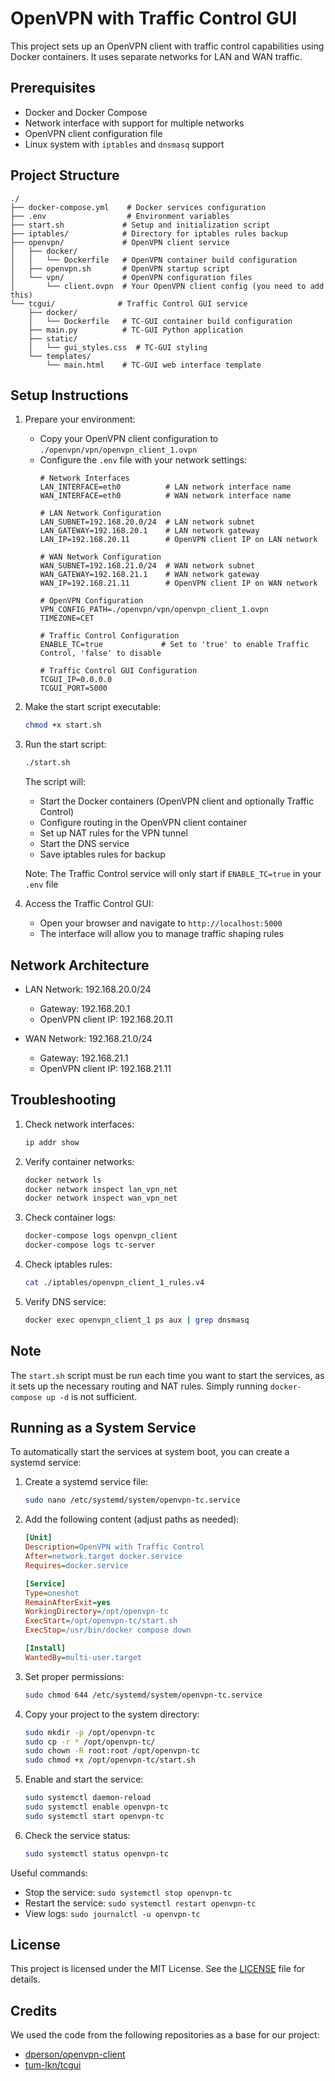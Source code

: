 # OpenVPN with Traffic Control GUI

This project sets up an OpenVPN client with traffic control capabilities using Docker containers. It uses separate networks for LAN and WAN traffic.

## Prerequisites

- Docker and Docker Compose
- Network interface with support for multiple networks
- OpenVPN client configuration file
- Linux system with `iptables` and `dnsmasq` support

## Project Structure

```
./
├── docker-compose.yml    # Docker services configuration
├── .env                  # Environment variables
├── start.sh             # Setup and initialization script
├── iptables/            # Directory for iptables rules backup
├── openvpn/             # OpenVPN client service
│   ├── docker/
│   │   └── Dockerfile   # OpenVPN container build configuration
│   ├── openvpn.sh       # OpenVPN startup script
│   └── vpn/             # OpenVPN configuration files
│       └── client.ovpn  # Your OpenVPN client config (you need to add this)
└── tcgui/              # Traffic Control GUI service
    ├── docker/
    │   └── Dockerfile   # TC-GUI container build configuration
    ├── main.py          # TC-GUI Python application
    ├── static/
    │   └── gui_styles.css  # TC-GUI styling
    └── templates/
        └── main.html    # TC-GUI web interface template
```

## Setup Instructions

1. Prepare your environment:
   - Copy your OpenVPN client configuration to `./openvpn/vpn/openvpn_client_1.ovpn`
   - Configure the `.env` file with your network settings:
     ```env
     # Network Interfaces
     LAN_INTERFACE=eth0          # LAN network interface name
     WAN_INTERFACE=eth0          # WAN network interface name

     # LAN Network Configuration
     LAN_SUBNET=192.168.20.0/24  # LAN network subnet
     LAN_GATEWAY=192.168.20.1    # LAN network gateway
     LAN_IP=192.168.20.11        # OpenVPN client IP on LAN network

     # WAN Network Configuration
     WAN_SUBNET=192.168.21.0/24  # WAN network subnet
     WAN_GATEWAY=192.168.21.1    # WAN network gateway
     WAN_IP=192.168.21.11        # OpenVPN client IP on WAN network

     # OpenVPN Configuration
     VPN_CONFIG_PATH=./openvpn/vpn/openvpn_client_1.ovpn
     TIMEZONE=CET

     # Traffic Control Configuration
     ENABLE_TC=true             # Set to 'true' to enable Traffic Control, 'false' to disable

     # Traffic Control GUI Configuration
     TCGUI_IP=0.0.0.0
     TCGUI_PORT=5000
     ```

2. Make the start script executable:
   ```bash
   chmod +x start.sh
   ```

3. Run the start script:
   ```bash
   ./start.sh
   ```
   The script will:
   - Start the Docker containers (OpenVPN client and optionally Traffic Control)
   - Configure routing in the OpenVPN client container
   - Set up NAT rules for the VPN tunnel
   - Start the DNS service
   - Save iptables rules for backup

   Note: The Traffic Control service will only start if `ENABLE_TC=true` in your `.env` file

4. Access the Traffic Control GUI:
   - Open your browser and navigate to `http://localhost:5000`
   - The interface will allow you to manage traffic shaping rules

## Network Architecture

- LAN Network: 192.168.20.0/24
  - Gateway: 192.168.20.1
  - OpenVPN client IP: 192.168.20.11

- WAN Network: 192.168.21.0/24
  - Gateway: 192.168.21.1
  - OpenVPN client IP: 192.168.21.11

## Troubleshooting

1. Check network interfaces:
   ```bash
   ip addr show
   ```

2. Verify container networks:
   ```bash
   docker network ls
   docker network inspect lan_vpn_net
   docker network inspect wan_vpn_net
   ```

3. Check container logs:
   ```bash
   docker-compose logs openvpn_client
   docker-compose logs tc-server
   ```

4. Check iptables rules:
   ```bash
   cat ./iptables/openvpn_client_1_rules.v4
   ```

5. Verify DNS service:
   ```bash
   docker exec openvpn_client_1 ps aux | grep dnsmasq
   ```

## Note

The `start.sh` script must be run each time you want to start the services, as it sets up the necessary routing and NAT rules. Simply running `docker-compose up -d` is not sufficient.

## Running as a System Service

To automatically start the services at system boot, you can create a systemd service:

1. Create a systemd service file:
   ```bash
   sudo nano /etc/systemd/system/openvpn-tc.service
   ```

2. Add the following content (adjust paths as needed):
   ```ini
   [Unit]
   Description=OpenVPN with Traffic Control
   After=network.target docker.service
   Requires=docker.service

   [Service]
   Type=oneshot
   RemainAfterExit=yes
   WorkingDirectory=/opt/openvpn-tc
   ExecStart=/opt/openvpn-tc/start.sh
   ExecStop=/usr/bin/docker compose down

   [Install]
   WantedBy=multi-user.target
   ```

3. Set proper permissions:
   ```bash
   sudo chmod 644 /etc/systemd/system/openvpn-tc.service
   ```

4. Copy your project to the system directory:
   ```bash
   sudo mkdir -p /opt/openvpn-tc
   sudo cp -r * /opt/openvpn-tc/
   sudo chown -R root:root /opt/openvpn-tc
   sudo chmod +x /opt/openvpn-tc/start.sh
   ```

5. Enable and start the service:
   ```bash
   sudo systemctl daemon-reload
   sudo systemctl enable openvpn-tc
   sudo systemctl start openvpn-tc
   ```

6. Check the service status:
   ```bash
   sudo systemctl status openvpn-tc
   ```

Useful commands:
- Stop the service: `sudo systemctl stop openvpn-tc`
- Restart the service: `sudo systemctl restart openvpn-tc`
- View logs: `sudo journalctl -u openvpn-tc`


## License

This project is licensed under the MIT License. See the [LICENSE](LICENSE) file for details.

## Credits

We used the code from the following repositories as a base for our project:

- [dperson/openvpn-client](https://github.com/dperson/openvpn-client)
- [tum-lkn/tcgui](https://github.com/tum-lkn/tcgui)